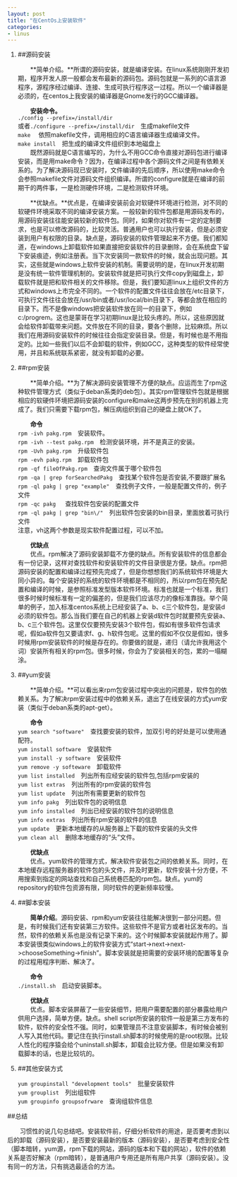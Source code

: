 ```yaml
---
layout: post
title: "在CentOs上安装软件"
categories:
- linus
---
```

1. ##源码安装
	
	&emsp;&emsp;**简单介绍。**所谓的源码安装，就是编译安装。在linux系统刚刚开发初期，程序开发人原一般都会发布最新的源码包。源码包就是一系列的C语言源程序，源程序经过编译、连接、生成可执行程序这一过程。所以一个编译器是必须的，在centos上我安装的编译器是Gnome发行的GCC编译器。

	&emsp;&emsp;**安装命令。**<br/>
	`./config --prefix=/install/dir`<br/>或者`./configure --prefix=/install/dir`&emsp;生成makefile文件<br/>
	`make` &emsp;依照makefile文件，调用相应的C语言编译器生成编译文件。<br/>
	`make install`&emsp;把生成的编译文件组织到本地磁盘上<br/>
	&emsp;&emsp;既然源码就是C语言编写的，为什么不用GCC命令直接对源码包进行编译安装，而是用make命令？因为，在编译过程中各个源码文件之间是有依赖关系的。为了解决源码现已安装时，文件编译的先后顺序，所以使用make命令会参照makefile文件对源码文件组织编译。所谓的configure就是在编译的前期干的两件事，一是检测硬件环境，二是检测软件环境。


	&emsp;&emsp;**优缺点。**优点是，在编译安装前会对软硬件环境进行检测，对不同的软硬件环境采取不同的编译安装方案。一般较新的软件包都是用源码发布的，用源码安装往往能安装较新的软件包。同时，如果你对软件有一定的定制要求，也是可以修改源码的，比较灵活。普通用户也可以执行安装，但是必须安装到用户有权限的目录。缺点是，源码安装的软件管理起来不方便。我们都知道，在windows上卸载软件如果直接把安装软件的目录删除，会在系统盘下留下安装痕迹，例如注册表。当下次安装同一款软件的时候，就会出现问题。其实，这些就是windows上软件安装的机制。需要说明的是，在linux开发初期是没有统一软件管理机制的。安装软件就是把可执行文件copy到磁盘上，卸载软件就是把和软件相关的文件移除。但是，我们要知道linux上组织文件的方式和windows上市完全不同的。一个软件的配置文件往往会放在/etc目录下，可执行文件往往会放在/usr/bin或者/usr/local/bin目录下，等都会放在相应的目录下。而不是像windows把安装软件放在同一的目录下，例如c:/progrem。这也是蒙哥在学习初期linux是比较头疼的。所以，这些原因就会给软件卸载带来问题。文件放在不同的目录，要各个删除，比较麻烦。所以我们在用源码安装软件的时候往往会指定安装目录。但是，有时候也是不用指定的。比如一些我们以后不会卸载的软件，例如GCC，这种类型的软件经常使用，并且和系统联系紧密，就没有卸载的必要。
	

2. ##rpm安装

	&emsp;&emsp;**简单介绍。**为了解决源码安装管理不方便的缺点。应运而生了rpm这种软件管理方式（类似于deban系类的deb包）。其实rpm管理软件包就是根据相应的软硬件环境把源码安装的configure和make这两步预先在别的机器上完成了。我们只需要下载rpm包，解压病组织到自己的硬盘上就OK了。

	&emsp;&emsp;**命令**<br/>
	`rpm -ivh pakg.rpm`&emsp;安装软件。<br/>
	`rpm -ivh --test pakg.rpm`&emsp;检测安装环境，并不是真正的安装。<br/>
	`rpm -Uvh pakg.rpm`&emsp;升级软件包<br/>
	`rpm -evh pakg.rpm`&emsp;卸载软件包<br/>
	`rpm -qf fileOfPakg.rpm`&emsp;查询文件属于哪个软件包<br/>
	`rpm -qa | grep forSearchedPakg`&emsp;查找某个软件包是否安装,不要跟扩展名<br/>
	`rpm -ql pakg | grep "example"`&emsp;查找例子文件，一般是配置文件的，例子文件<br/>
	`rpm -qc pakg `&emsp;查找软件包安装的配置文件<br/>
	`rpm -ql pakg | grep "bin\/"`&emsp;列出软件包安装的bin目录，里面放着可执行文件<br/>
	注意，vh这两个参数是现实软件配置过程，可以不加。

	&emsp;&emsp;**优缺点**<br/>
	&emsp;&emsp;优点。rpm解决了源码安装卸载不方便的缺点。所有安装软件的信息都会有一份记录，这样对查找软件和安装软件的文件目录很是方便。缺点。rpm把源码安装的配置和编译过程预先完成了，但是你想想我们的系统软件环境是大同小异的。每个安装好的系统的软件环境都是不相同的，所以rpm包在预先配置和编译的时候，是参照标准发型版本软件环境。标准也就是一个标准，我们很多时候时候标准有一定的偏差的，但是我们应该尽力的像标准靠拢。举个简单的例子，加入标准centos系统上已经安装了a、b、c三个软件包，是安装d必须的软件包。那么当我们要在自己的机器上安装d软件包时就要预先安装a、b、c三个软件包。这里仅仅要预先安装3个软件包，假如有很多软件包请求呢，假如a软件包又要请求f、g、h软件包呢。这里的假如不仅仅是假如，很多时候用rpm安装软件的时候是存在的。你要做的就是，递归（请允许我用这个词）安装所有相关的rpm包。很多时候，你会为了安装相关的包，累的一塌糊涂。
	
3. ##yum安装

	&emsp;&emsp;**简单介绍。**可以看出来rpm包安装过程中突出的问题是，软件包的依赖关系。为了解决rpm安装过程中的依赖关系，退出了在线安装的方式yum安装（类似于deban系类的apt-get）。

	&emsp;&emsp;**命令** <br/>
	`yum search "software"`&emsp;查找要安装的软件，加双引号的好处是可以使用通配符。<br/>
	`yum install software`&emsp;安装软件<br/>
	`yum install -y software`&emsp;安装软件<br/>
	`yum remove -y softeware`&emsp;卸载软件<br/>
	`yum list installed`&emsp;列出所有应经安装的软件包,包括rpm安装的<br/>
	`yum list extras`&emsp;列出所有的rpm安装的软件包<br/>
	`yum list update`&emsp;列出所有需要更新的软件包<br/>
	`yum info pakg`&emsp;列出软件包的说明信息<br/>
	`yum info installed`&emsp;列出已经安装的软件包的说明信息<br/>
	`yum info extras`&emsp;列出所有rpm安装的软件的信息<br/>
	`yum update`&emsp;更新本地缓存的从服务器上下载的软件安装的头文件<br/>
	`yum clean all`&emsp;删除本地缓存的“头”文件。

	&emsp;&emsp;**优缺点**<br/>
	&emsp;&emsp;优点。yum软件的管理方式，解决软件安装包之间的依赖关系。同时，在本地缓存远程服务器的软件包的头文件，并及时更新，软件安装十分方便，不用搜索到指定的网站查找和自己系统巷匹配的rpm包。缺点。yum的repository的软件包资源有限，同时软件的更新频率较慢。

4. ##脚本安装
	
	&emsp;&emsp;**简单介绍**。源码安装、rpm和yum安装往往能解决很到一部分问题。但是，有时候我们还有安装第三方软件。这些软件不是官方或者社区发布的。当然，软件的依赖关系也是没有记录下来的。这个时候脚本安装就起作用了。脚本安装很类似windows上的软件安装方式“start->next->next->chooseSomething->finish”。脚本安装就是把需要的安装环境的配置等复杂的过程用程序判断、解决了。

	&emsp;&emsp;**命令**<br/>
	`./install.sh`&emsp;启动安装脚本。

	&emsp;&emsp;**优缺点**<br/>
	&emsp;&emsp;优点。脚本安装屏蔽了一些安装细节，把用户需要配置的部分暴露给用户供用户选择，简单方便。缺点。shell script所安装的软件一般是第三方发布的软件，软件的安全性不强。同时，如果管理员不注意安装脚本，有时候会被别人写入其他代码。要记住在执行install.sh脚本的时候使用的是root权限。比较人性化的程序猿会给个uninstall.sh脚本，卸载会比较方便。但是如果没有卸载脚本的话，也是比较坑的。

5. ##其他安装方式

	`yum groupinstall "development tools"`&emsp;批量安装软件<br/>
	`yum grouplist`&emsp;列出组软件<br/>
	`yum groupinfo groupsofrware`&emsp;查询组软件信息<br/>

##总结

&emsp;&emsp;习惯性的说几句总结吧。安装软件前，仔细分析软件的用途，是否要考虑到以后的卸载（源码安装），是否要安装最新的版本（源码安装），是否要考虑到安全性（脚本暗转，yum源，rpm下载的网站，源码的版本和下载的网站），软件的依赖关系是否好解决（rpm暗转），是普通用户专用还是所有用户共享（源码安装）。没有同一的方法，只有挑选最适合的方法。
